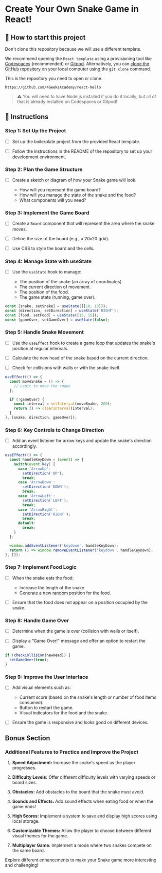 <!-- hide -->
# Create Your Own Snake Game in React!
<!-- endhide -->

## 🌱 How to start this project

Don't clone this repository because we will use a different template.

We recommend opening the `React template` using a provisioning tool like [Codespaces](https://4geeks.com/lesson/what-is-github-codespaces) (recommended) or [Gitpod](https://4geeks.com/lesson/how-to-use-gitpod). Alternatively, you can [clone the GitHub repository](https://4geeks.com/how-to/github-clone-repository) on your local computer using the `git clone` command.

This is the repository you need to open or clone:

```
https://github.com/4GeeksAcademy/react-hello
```

> ⚠ You will need to have Node.js installed if you do it locally, but all of that is already installed on Codespaces or Gitpod!

## 📝 Instructions

### Step 1: Set Up the Project

- [ ] Set up the boilerplate project from the provided React template.
  
- [ ] Follow the instructions in the README of the repository to set up your development environment.

### Step 2: Plan the Game Structure

- [ ] Create a sketch or diagram of how your Snake game will look.

  - How will you represent the game board?
  - How will you manage the state of the snake and the food?
  - What components will you need?

### Step 3: Implement the Game Board

- [ ] Create a `Board` component that will represent the area where the snake moves.

- [ ] Define the size of the board (e.g., a 20x20 grid).

- [ ] Use CSS to style the board and the cells.

### Step 4: Manage State with useState

- [ ] Use the `useState` hook to manage:

  - The position of the snake (an array of coordinates).
  - The current direction of movement.
  - The position of the food.
  - The game state (running, game over).

```jsx
const [snake, setSnake] = useState([[10, 10]]);
const [direction, setDirection] = useState('RIGHT');
const [food, setFood] = useState([15, 15]);
const [gameOver, setGameOver] = useState(false);
```

### Step 5: Handle Snake Movement

- [ ] Use the `useEffect` hook to create a game loop that updates the snake's position at regular intervals.

- [ ] Calculate the new head of the snake based on the current direction.

- [ ] Check for collisions with walls or with the snake itself.

```jsx
useEffect(() => {
  const moveSnake = () => {
    // Logic to move the snake
  };

  if (!gameOver) {
    const interval = setInterval(moveSnake, 200);
    return () => clearInterval(interval);
  }
}, [snake, direction, gameOver]);
```

### Step 6: Key Controls to Change Direction

- [ ] Add an event listener for arrow keys and update the snake's direction accordingly.

```jsx
useEffect(() => {
  const handleKeyDown = (event) => {
    switch(event.key) {
      case 'ArrowUp':
        setDirection('UP');
        break;
      case 'ArrowDown':
        setDirection('DOWN');
        break;
      case 'ArrowLeft':
        setDirection('LEFT');
        break;
      case 'ArrowRight':
        setDirection('RIGHT');
        break;
      default:
        break;
    }
  };

  window.addEventListener('keydown', handleKeyDown);
  return () => window.removeEventListener('keydown', handleKeyDown);
}, []);
```

### Step 7: Implement Food Logic

- [ ] When the snake eats the food:

  - Increase the length of the snake.
  - Generate a new random position for the food.

- [ ] Ensure that the food does not appear on a position occupied by the snake.

### Step 8: Handle Game Over

- [ ] Determine when the game is over (collision with walls or itself).

- [ ] Display a "Game Over!" message and offer an option to restart the game.

```jsx
if (checkCollision(newHead)) {
  setGameOver(true);
}
```

### Step 9: Improve the User Interface

- [ ] Add visual elements such as:

  - Current score (based on the snake's length or number of food items consumed).
  - Button to restart the game.
  - Visual indicators for the food and the snake.

- [ ] Ensure the game is responsive and looks good on different devices.

## Bonus Section

### Additional Features to Practice and Improve the Project

1. **Speed Adjustment:** Increase the snake's speed as the player progresses.

2. **Difficulty Levels:** Offer different difficulty levels with varying speeds or board sizes.

3. **Obstacles:** Add obstacles to the board that the snake must avoid.

4. **Sounds and Effects:** Add sound effects when eating food or when the game ends!

5. **High Scores:** Implement a system to save and display high scores using local storage.

6. **Customizable Themes:** Allow the player to choose between different visual themes for the game.

7. **Multiplayer Game:** Implement a mode where two snakes compete on the same board.

Explore different enhancements to make your Snake game more interesting and challenging!
